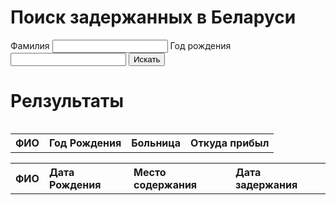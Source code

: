 <script src="https://code.jquery.com/jquery-3.2.1.min.js"></script>
<script src="js/demo_beta.js"></script>
<style>
table {
  width: 100%;
}
th {
  height: 30px;
  text-align: left;
}
td {
  text-align: left;
  height: 20px;
  font-weight: bold;
  padding: 5px;
}
tr:nth-child(even) {background-color: #fdfdf1}
</style>
# Поиск задержанных в Беларуси
 
<form id="target">
  <label>Фамилия</label>
  <input id="surname" type="text"/>
  <label>Год рождения</label>
  <input id="year" type="text"/>
  <button id="search_submit" type="button">Искать</button>
</form>

# Релзультаты
<div style="overflow-x:auto">
    <table id="hospital_result">
    <tr>
        <th>ФИО</th>
        <th>Год Рождения</th>
        <th>Больница</th>
        <th>Откуда прибыл</th>
    </tr>
    </table>
    <table id="result">
    <tr>
        <th>ФИО</th>
        <th>Дата Рождения</th>
        <th>Место содержания</th>
        <th>Дата задержания</th>
    </tr>
    </table>
</div>
